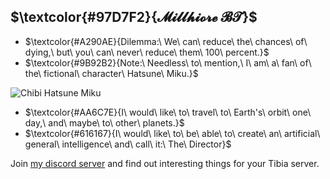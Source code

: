 ## $\textcolor{#97D7F2}{𝓜𝓲𝓵𝓵𝓱𝓲𝓸𝓻𝓮 𝓑𝓣}$
- $\textcolor{#A290AE}{Dilemma:\ We\ can\ reduce\ the\ chances\ of\ dying,\ but\ you\ can\ never\ reduce\ them\ 100\ percent.}$
- $\textcolor{#9B92B2}{Note:\ Needless\ to\ mention,\ I\ am\ a\ fan\ of\ the\ fictional\ character\ Hatsune\ Miku.}$

![Chibi Hatsune Miku](https://github.com/MillhioreBT/MillhioreBT/assets/28090948/19f6410a-1945-4192-80f0-5c6a89aad44e)

- $\textcolor{#AA6C7E}{I\ would\ like\ to\ travel\ to\ Earth's\ orbit\ one\ day,\ and\ maybe\ to\ other\ planets.}$
- $\textcolor{#616167}{I\ would\ like\ to\ be\ able\ to\ create\ an\ artificial\ general\ intelligence\ and\ call\ it:\ The\ Director}$

Join [my discord server]([https://discord.com/invite/4g7hJMX4KX](https://discord.com/servers/millhiore-bt-1018417615888199680)) and find out interesting things for your Tibia server.
